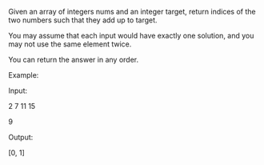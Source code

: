 Given an array of integers nums and an integer target, return indices of the two numbers such that they add up to target.

You may assume that each input would have exactly one solution, and you may not use the same element twice.

You can return the answer in any order.


Example:

Input: 

2 7 11 15

9

Output: 

[0, 1]